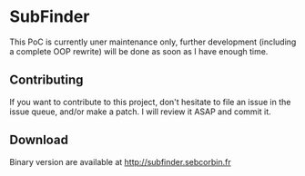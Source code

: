 SubFinder
=========

This PoC is currently uner maintenance only, further development (including a complete OOP rewrite) will be done as soon as I have enough time.

Contributing
------------
If you want to contribute to this project, don't hesitate to file an issue in the issue queue, and/or make a patch. I will review it ASAP and commit it.


Download
--------
Binary version are available at http://subfinder.sebcorbin.fr

